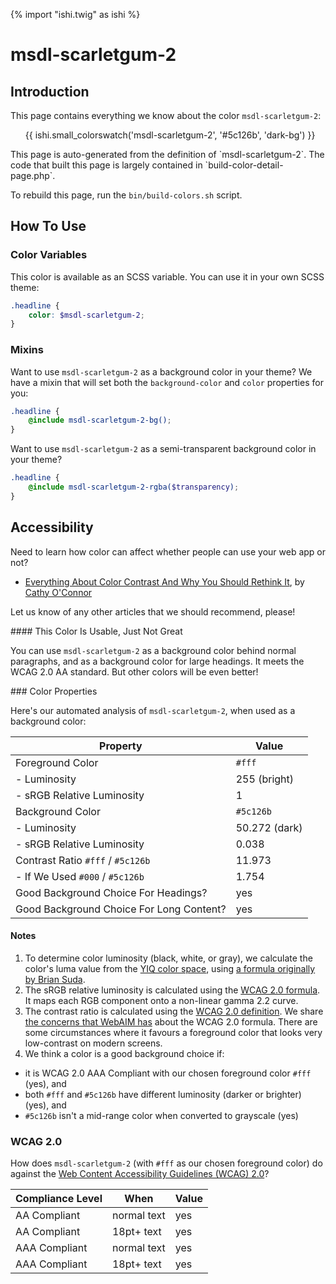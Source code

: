 {% import "ishi.twig" as ishi %}
# msdl-scarletgum-2

## Introduction

This page contains everything we know about the color `msdl-scarletgum-2`:

<div class="grid">
    <div class="cell">
        <div class="swatch">
            <ul>
                {{ ishi.small_colorswatch('msdl-scarletgum-2', '#5c126b', 'dark-bg') }}
            </ul>
        </div>
    </div>
</div>

<div class="callout callout--info" markdown="1">
This page is auto-generated from the definition of `msdl-scarletgum-2`. The code that built this page is largely contained in `build-color-detail-page.php`.

To rebuild this page, run the `bin/build-colors.sh` script.
</div>

## How To Use

### Color Variables

This color is available as an SCSS variable. You can use it in your own SCSS theme:

```scss
.headline {
    color: $msdl-scarletgum-2;
}
```

### Mixins

Want to use `msdl-scarletgum-2` as a background color in your theme? We have a mixin that will set both the `background-color` and `color` properties for you:

```scss
.headline {
    @include msdl-scarletgum-2-bg();
}
```

Want to use `msdl-scarletgum-2` as a semi-transparent background color in your theme?

```scss
.headline {
    @include msdl-scarletgum-2-rgba($transparency);
}
```

## Accessibility

Need to learn how color can affect whether people can use your web app or not?

* [Everything About Color Contrast And Why You Should Rethink It](https://www.smashingmagazine.com/2014/10/color-contrast-tips-and-tools-for-accessibility/), by [Cathy O'Connor](http://www.twitter.com/cagocon)

Let us know of any other articles that we should recommend, please!
<div class="callout callout--warning" markdown="1">
#### This Color Is Usable, Just Not Great

You can use `msdl-scarletgum-2` as a background color behind normal paragraphs, and as a background color for large headings. It meets the WCAG 2.0 AA standard. But other colors will be even better!
</div>
### Color Properties

Here's our automated analysis of `msdl-scarletgum-2`, when used as a background color:

Property | Value
---------|------
Foreground Color | `#fff`
- Luminosity | 255 (bright)
- sRGB Relative Luminosity | 1
Background Color | `#5c126b`
- Luminosity | 50.272 (dark)
- sRGB Relative Luminosity | 0.038
Contrast Ratio `#fff` / `#5c126b` | 11.973
- If We Used `#000` / `#5c126b` | 1.754
Good Background Choice For Headings? | yes
Good Background Choice For Long Content? | yes

#### Notes

1. To determine color luminosity (black, white, or gray), we calculate the color's luma value from the [YIQ color space](https://en.wikipedia.org/wiki/YIQ), using [a formula originally by Brian Suda](https://24ways.org/2010/calculating-color-contrast/).
1. The sRGB relative luminosity is calculated using the [WCAG 2.0 formula](https://www.w3.org/TR/WCAG20/#relativeluminancedef). It maps each RGB component onto a non-linear gamma 2.2 curve.
1. The contrast ratio is calculated using the [WCAG 2.0 definition](https://www.w3.org/TR/2008/REC-WCAG20-20081211/#contrast-ratiodef). We share [the concerns that WebAIM has](http://webaim.org/blog/wcag-2-1-feedback/) about the WCAG 2.0 formula. There are some circumstances where it favours a foreground color that looks very low-contrast on modern screens.
1. We think a color is a good background choice if:
  - it is WCAG 2.0 AAA Compliant with our chosen foreground color `#fff` (yes), and
  - both `#fff` and `#5c126b` have different luminosity (darker or brighter) (yes), and
  - `#5c126b` isn't a mid-range color when converted to grayscale (yes)

### WCAG 2.0

How does `msdl-scarletgum-2` (with `#fff` as our chosen foreground color) do against the [Web Content Accessibility Guidelines (WCAG) 2.0](https://www.w3.org/TR/WCAG20/)?

Compliance Level | When | Value
-----------------|------|------
AA Compliant | normal text | yes
AA Compliant | 18pt+ text | yes
AAA Compliant | normal text | yes
AAA Compliant | 18pt+ text | yes